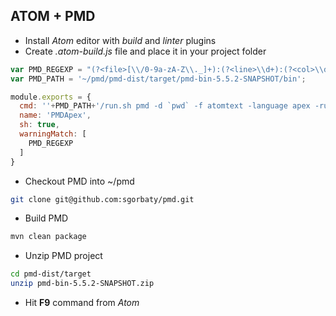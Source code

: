 ## ATOM + PMD

- Install *Atom* editor with *build* and *linter* plugins
- Create  *.atom-build.js* file and place it in your project folder
```javascript
var PMD_REGEXP = "(?<file>[\\/0-9a-zA-Z\\._]+):(?<line>\\d+):(?<col>\\d+):\\s+(?<message>.+)";
var PMD_PATH = '~/pmd/pmd-dist/target/pmd-bin-5.5.2-SNAPSHOT/bin';

module.exports = {
  cmd: ''+PMD_PATH+'/run.sh pmd -d `pwd` -f atomtext -language apex -rulesets apex-security 2>/dev/null',
  name: 'PMDApex',
  sh: true,
  warningMatch: [
    PMD_REGEXP
  ]
}
```
- Checkout PMD into ~/pmd
```bash
git clone git@github.com:sgorbaty/pmd.git
```
- Build PMD
```bash
mvn clean package
```
- Unzip PMD project
```bash
cd pmd-dist/target
unzip pmd-bin-5.5.2-SNAPSHOT.zip 
```
- Hit **F9** command from *Atom*



